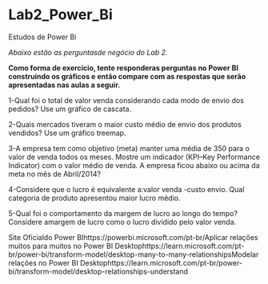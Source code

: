 # Lab2_Power_Bi
Estudos de Power Bi

*Abaixo estão as perguntasde negócio do Lab 2.* 

**Como forma de exercício, tente responderas perguntas no Power BI construindo os gráficos e então compare com as respostas que serão apresentadas nas aulas a seguir.**

1-Qual foi o total de valor venda considerando cada modo de envio dos pedidos? Use um gráfico de cascata.

2-Quais mercados tiveram o maior custo médio de envio dos produtos vendidos? Use um gráfico treemap.

3-A empresa tem como objetivo (meta) manter uma média de 350 para o valor de venda todos os meses. Mostre um indicador (KPI–Key Performance Indicator) com o valor médio de venda. A empresa ficou abaixo ou acima da meta no mês de Abril/2014?

4-Considere que o lucro é equivalente a:valor venda -custo envio. Qual categoria de produto apresentou maior lucro médio.

5-Qual foi o comportamento da margem de lucro ao longo do tempo? Considere amargem de lucro como o lucro dividido pelo valor venda.

Site Oficialdo Power BIhttps://powerbi.microsoft.com/pt-br/Aplicar relações muitos para muitos no Power BI Desktophttps://learn.microsoft.com/pt-br/power-bi/transform-model/desktop-many-to-many-relationshipsModelar relações no Power BI Desktophttps://learn.microsoft.com/pt-br/power-bi/transform-model/desktop-relationships-understand

